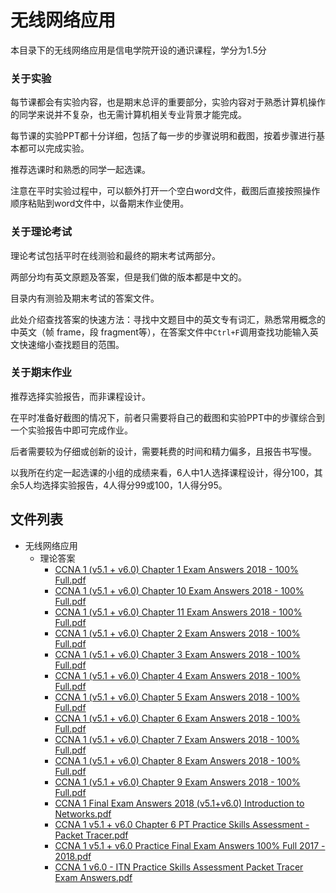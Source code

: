 # 无线网络应用

本目录下的无线网络应用是信电学院开设的通识课程，学分为1.5分

### 关于实验

每节课都会有实验内容，也是期末总评的重要部分，实验内容对于熟悉计算机操作的同学来说并不复杂，也无需计算机相关专业背景才能完成。

每节课的实验PPT都十分详细，包括了每一步的步骤说明和截图，按着步骤进行基本都可以完成实验。

推荐选课时和熟悉的同学一起选课。

注意在平时实验过程中，可以额外打开一个空白word文件，截图后直接按照操作顺序粘贴到word文件中，以备期末作业使用。

### 关于理论考试

理论考试包括平时在线测验和最终的期末考试两部分。

两部分均有英文原题及答案，但是我们做的版本都是中文的。

目录内有测验及期末考试的答案文件。

此处介绍查找答案的快速方法：寻找中文题目中的英文专有词汇，熟悉常用概念的中英文（帧 frame，段 fragment等），在答案文件中`Ctrl+F`调用查找功能输入英文快速缩小查找题目的范围。

### 关于期末作业

推荐选择实验报告，而非课程设计。

在平时准备好截图的情况下，前者只需要将自己的截图和实验PPT中的步骤综合到一个实验报告中即可完成作业。

后者需要较为仔细或创新的设计，需要耗费的时间和精力偏多，且报告书写慢。

以我所在约定一起选课的小组的成绩来看，6人中1人选择课程设计，得分100，其余5人均选择实验报告，4人得分99或100，1人得分95。

## 文件列表

- 无线网络应用
    - 理论答案
        - [CCNA 1 (v5.1 + v6.0) Chapter 1 Exam Answers 2018 - 100% Full.pdf](https%3A//github.com/QSCTech/zju-icicles/raw/master/%E6%97%A0%E7%BA%BF%E7%BD%91%E7%BB%9C%E5%BA%94%E7%94%A8/%E7%90%86%E8%AE%BA%E7%AD%94%E6%A1%88/CCNA%201%20%28v5.1%20%2B%20v6.0%29%20Chapter%201%20Exam%20Answers%202018%20-%20100%25%20Full.pdf)
        - [CCNA 1 (v5.1 + v6.0) Chapter 10 Exam Answers 2018 - 100% Full.pdf](https%3A//github.com/QSCTech/zju-icicles/raw/master/%E6%97%A0%E7%BA%BF%E7%BD%91%E7%BB%9C%E5%BA%94%E7%94%A8/%E7%90%86%E8%AE%BA%E7%AD%94%E6%A1%88/CCNA%201%20%28v5.1%20%2B%20v6.0%29%20Chapter%2010%20Exam%20Answers%202018%20-%20100%25%20Full.pdf)
        - [CCNA 1 (v5.1 + v6.0) Chapter 11 Exam Answers 2018 - 100% Full.pdf](https%3A//github.com/QSCTech/zju-icicles/raw/master/%E6%97%A0%E7%BA%BF%E7%BD%91%E7%BB%9C%E5%BA%94%E7%94%A8/%E7%90%86%E8%AE%BA%E7%AD%94%E6%A1%88/CCNA%201%20%28v5.1%20%2B%20v6.0%29%20Chapter%2011%20Exam%20Answers%202018%20-%20100%25%20Full.pdf)
        - [CCNA 1 (v5.1 + v6.0) Chapter 2 Exam Answers 2018 - 100% Full.pdf](https%3A//github.com/QSCTech/zju-icicles/raw/master/%E6%97%A0%E7%BA%BF%E7%BD%91%E7%BB%9C%E5%BA%94%E7%94%A8/%E7%90%86%E8%AE%BA%E7%AD%94%E6%A1%88/CCNA%201%20%28v5.1%20%2B%20v6.0%29%20Chapter%202%20Exam%20Answers%202018%20-%20100%25%20Full.pdf)
        - [CCNA 1 (v5.1 + v6.0) Chapter 3 Exam Answers 2018 - 100% Full.pdf](https%3A//github.com/QSCTech/zju-icicles/raw/master/%E6%97%A0%E7%BA%BF%E7%BD%91%E7%BB%9C%E5%BA%94%E7%94%A8/%E7%90%86%E8%AE%BA%E7%AD%94%E6%A1%88/CCNA%201%20%28v5.1%20%2B%20v6.0%29%20Chapter%203%20Exam%20Answers%202018%20-%20100%25%20Full.pdf)
        - [CCNA 1 (v5.1 + v6.0) Chapter 4 Exam Answers 2018 - 100% Full.pdf](https%3A//github.com/QSCTech/zju-icicles/raw/master/%E6%97%A0%E7%BA%BF%E7%BD%91%E7%BB%9C%E5%BA%94%E7%94%A8/%E7%90%86%E8%AE%BA%E7%AD%94%E6%A1%88/CCNA%201%20%28v5.1%20%2B%20v6.0%29%20Chapter%204%20Exam%20Answers%202018%20-%20100%25%20Full.pdf)
        - [CCNA 1 (v5.1 + v6.0) Chapter 5 Exam Answers 2018 - 100% Full.pdf](https%3A//github.com/QSCTech/zju-icicles/raw/master/%E6%97%A0%E7%BA%BF%E7%BD%91%E7%BB%9C%E5%BA%94%E7%94%A8/%E7%90%86%E8%AE%BA%E7%AD%94%E6%A1%88/CCNA%201%20%28v5.1%20%2B%20v6.0%29%20Chapter%205%20Exam%20Answers%202018%20-%20100%25%20Full.pdf)
        - [CCNA 1 (v5.1 + v6.0) Chapter 6 Exam Answers 2018 - 100% Full.pdf](https%3A//github.com/QSCTech/zju-icicles/raw/master/%E6%97%A0%E7%BA%BF%E7%BD%91%E7%BB%9C%E5%BA%94%E7%94%A8/%E7%90%86%E8%AE%BA%E7%AD%94%E6%A1%88/CCNA%201%20%28v5.1%20%2B%20v6.0%29%20Chapter%206%20Exam%20Answers%202018%20-%20100%25%20Full.pdf)
        - [CCNA 1 (v5.1 + v6.0) Chapter 7 Exam Answers 2018 - 100% Full.pdf](https%3A//github.com/QSCTech/zju-icicles/raw/master/%E6%97%A0%E7%BA%BF%E7%BD%91%E7%BB%9C%E5%BA%94%E7%94%A8/%E7%90%86%E8%AE%BA%E7%AD%94%E6%A1%88/CCNA%201%20%28v5.1%20%2B%20v6.0%29%20Chapter%207%20Exam%20Answers%202018%20-%20100%25%20Full.pdf)
        - [CCNA 1 (v5.1 + v6.0) Chapter 8 Exam Answers 2018 - 100% Full.pdf](https%3A//github.com/QSCTech/zju-icicles/raw/master/%E6%97%A0%E7%BA%BF%E7%BD%91%E7%BB%9C%E5%BA%94%E7%94%A8/%E7%90%86%E8%AE%BA%E7%AD%94%E6%A1%88/CCNA%201%20%28v5.1%20%2B%20v6.0%29%20Chapter%208%20Exam%20Answers%202018%20-%20100%25%20Full.pdf)
        - [CCNA 1 (v5.1 + v6.0) Chapter 9 Exam Answers 2018 - 100% Full.pdf](https%3A//github.com/QSCTech/zju-icicles/raw/master/%E6%97%A0%E7%BA%BF%E7%BD%91%E7%BB%9C%E5%BA%94%E7%94%A8/%E7%90%86%E8%AE%BA%E7%AD%94%E6%A1%88/CCNA%201%20%28v5.1%20%2B%20v6.0%29%20Chapter%209%20Exam%20Answers%202018%20-%20100%25%20Full.pdf)
        - [CCNA 1 Final Exam Answers 2018 (v5.1+v6.0) Introduction to Networks.pdf](https%3A//github.com/QSCTech/zju-icicles/raw/master/%E6%97%A0%E7%BA%BF%E7%BD%91%E7%BB%9C%E5%BA%94%E7%94%A8/%E7%90%86%E8%AE%BA%E7%AD%94%E6%A1%88/CCNA%201%20Final%20Exam%20Answers%202018%20%28v5.1%2Bv6.0%29%20Introduction%20to%20Networks.pdf)
        - [CCNA 1 v5.1 + v6.0 Chapter 6 PT Practice Skills Assessment - Packet Tracer.pdf](https%3A//github.com/QSCTech/zju-icicles/raw/master/%E6%97%A0%E7%BA%BF%E7%BD%91%E7%BB%9C%E5%BA%94%E7%94%A8/%E7%90%86%E8%AE%BA%E7%AD%94%E6%A1%88/CCNA%201%20v5.1%20%2B%20v6.0%20Chapter%206%20PT%20Practice%20Skills%20Assessment%20-%20Packet%20Tracer.pdf)
        - [CCNA 1 v5.1 + v6.0 Practice Final Exam Answers 100% Full 2017 - 2018.pdf](https%3A//github.com/QSCTech/zju-icicles/raw/master/%E6%97%A0%E7%BA%BF%E7%BD%91%E7%BB%9C%E5%BA%94%E7%94%A8/%E7%90%86%E8%AE%BA%E7%AD%94%E6%A1%88/CCNA%201%20v5.1%20%2B%20v6.0%20Practice%20Final%20Exam%20Answers%20100%25%20Full%202017%20-%202018.pdf)
        - [CCNA 1 v6.0 - ITN Practice Skills Assessment Packet Tracer Exam Answers.pdf](https%3A//github.com/QSCTech/zju-icicles/raw/master/%E6%97%A0%E7%BA%BF%E7%BD%91%E7%BB%9C%E5%BA%94%E7%94%A8/%E7%90%86%E8%AE%BA%E7%AD%94%E6%A1%88/CCNA%201%20v6.0%20-%20ITN%20Practice%20Skills%20Assessment%20Packet%20Tracer%20Exam%20Answers.pdf)
